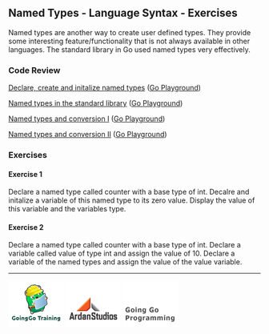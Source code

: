 ## Named Types - Language Syntax - Exercises
Named types are another way to create user defined types. They provide some interesting feature/functionality that is not always available in other languages. The standard library in Go used named types very effectively.

### Code Review

[Declare, create and initalize named types](example1/example1.go) ([Go Playground](http://play.golang.org/p/UKKDife-Wb))

[Named types in the standard library](example2/example2.go) ([Go Playground](http://play.golang.org/p/XnNUdf_cjh))

[Named types and conversion I](example3/example3.go) ([Go Playground](http://play.golang.org/p/Y7gqBwo7Vg))

[Named types and conversion II](example4/example4.go) ([Go Playground](http://play.golang.org/p/gsoqhIUtvw))

### Exercises

#### Exercise 1
Declare a named type called counter with a base type of int. Decalre and initalize a variable of this named type to its zero value. Display the value of this variable and the variables type.

#### Exercise 2
Declare a named type called counter with a base type of int. Declare a variable called value of type int and assign the value of 10. Declare a variable of the named types and assign the value of the value variable.

___
[![GoingGo Training](../../00-slides/images/ggt_logo.png)](http://www.goinggotraining.net)
[![Ardan Studios](../../00-slides/images/ardan_logo.png)](http://www.ardanstudios.com)
[![GoingGo Blog](../../00-slides/images/ggb_logo.png)](http://www.goinggo.net)